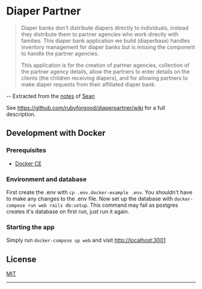 # Diaper Partner

> Diaper banks don't distribute diapers directly to individuals, instead they distribute them to partner agencies who work directly with families. This diaper bank application we build (diaperbase) handles inventory management for diaper banks but is missing the component to handle the partner agencies.
>
> This application is for the creation of partner agencies, collection of the partner agency details, allow the partners to enter details on the clients (the children receiving diapers), and for allowing partners to make diaper requests from their affiliated diaper bank.

-- Extracted from the [notes](https://gist.github.com/seanmarcia/3fcd7f0155ce559a7c698061a1323f34) of [Sean](https://gist.github.com/seanmarcia)

See https://github.com/rubyforgood/diaperpartner/wiki for a full description.


## Development with Docker

### Prerequisites

- [Docker CE](https://store.docker.com/search?type=edition&offering=community)

### Environment and database

First create the .env with `cp .env.docker-example .env`. You shouldn't have to make any changes to the .env file. Now set up the database with `docker-compose run web rails db:setup`. This command may fail as postgres creates it's database on first run, just run it again.

### Starting the app

Simply run `docker-compose up web` and visit [http://localhost:3001](http://localhost:3001)

## License

[MIT](./LICENSE)


---